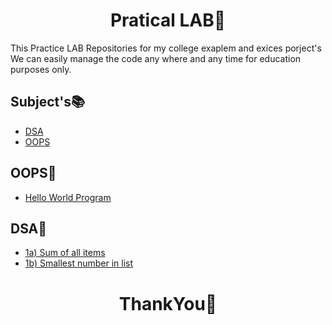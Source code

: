 <h1 align="center">Pratical LAB🧪</h1>
<p>
This Practice LAB Repositories for my college exaplem and exices porject's We can easily manage the code any where and any time for education purposes only.
</p> 

## Subject's📚

- [DSA](https://github.com/theNareshofficial/Particle-LAB/tree/main/DSA)
- [OOPS](https://github.com/theNareshofficial/Particle-LAB/tree/main/OOPS)


OOPS🔻
----
- [Hello World Program](https://github.com/theNareshofficial/Particle-LAB/blob/main/OOPS/hello.java)

DSA🔻
----
- [1a) Sum of all items](https://github.com/theNareshofficial/Particle-LAB/blob/main/DSA/1a.py)
- [1b) Smallest number in list](https://github.com/theNareshofficial/Particle-LAB/blob/main/DSA/1b.py)

<h1 align="center">ThankYou🎉</h1>